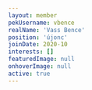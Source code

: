 ```yaml
---
layout: member
pekUsername: vbence
realName: 'Vass Bence'
position: 'újonc'
joinDate: 2020-10
interests: []
featuredImage: null
onhoverImage: null
active: true
---
```

